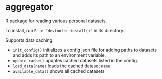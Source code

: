 # aggregator

R package for reading various personal datasets. 

To install, run `R -e "devtools::install()"` in its directory. 

Supports data caching. 

- `init_config()` initializes a config json file for adding paths to datasets and adds its path to an environment variable.
- `update_cache()` updates cached datasets listed in the config.
- `load_data(name)` loads the cached dataset `name` 
- `available_data()` shows all cached datasets
